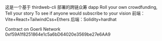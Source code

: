 这是一个基于 thirdweb-cli 部署的跨链众筹 dapp
Roll your own crowdfunding, Tell your story
To see if anyone would subscribe to your vision
前端：Vite+React+TailwindCss+Ethers
后端：Solidity+hardhat

Contract on Goerli Network
0xf59A1f8251864e1c5a6bD64020e3569be27e6AA9